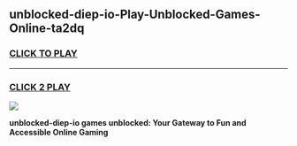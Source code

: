 
## unblocked-diep-io-Play-Unblocked-Games-Online-ta2dq
<h3>
<a href="https://premium76.site?title=unblocked-diep-io&ref=25A">CLICK TO PLAY</a></h3>
<hr>

<h3>
<a href="https://premium76.site?title=unblocked-diep-io&ref=25A">CLICK 2 PLAY</a>
  
</h3>

<a href="https://premium76.site?title=unblocked-diep-io&ref=25A"><img src="https://clearcache.store/games.png"></a>


**unblocked-diep-io games unblocked: Your Gateway to Fun and Accessible Online Gaming**
